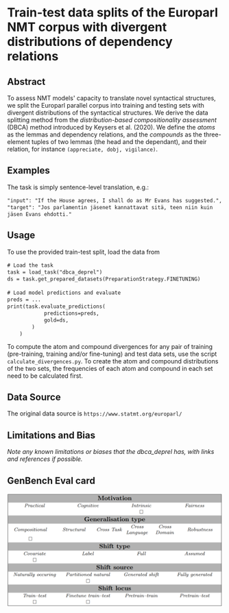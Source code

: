 # Train-test data splits of the Europarl NMT corpus with divergent distributions of dependency relations
## Abstract
To assess NMT models' capacity to translate novel syntactical structures, we split the Europarl parallel corpus into training and testing sets with divergent distributions of the syntactical structures. We derive the data splitting method from the *distribution-based compositionality assessment* (DBCA) method introduced by Keysers et al. (2020). We define the *atoms* as the lemmas and dependency relations, and the *compounds* as the three-element tuples of two lemmas (the head and the dependant), and their relation, for instance `(appreciate, dobj, vigilance)`. 


## Examples
The task is simply sentence-level translation, e.g.:
```
"input": "If the House agrees, I shall do as Mr Evans has suggested.", "target": "Jos parlamentin jäsenet kannattavat sitä, teen niin kuin jäsen Evans ehdotti."
```


## Usage
To use the provided train-test split, load the data from
```
# Load the task
task = load_task("dbca_deprel")
ds = task.get_prepared_datasets(PreparationStrategy.FINETUNING)

# Load model predictions and evaluate
preds = ...
print(task.evaluate_predictions(
            predictions=preds,
            gold=ds,
        )
    )
```

To compute the atom and compound divergences for any pair of training (pre-training, training and/or fine-tuning) and test data sets, use the script `calculate_divergences.py`. To create the atom and compound distributions of the two sets, the frequencies of each atom and compound in each set need to be calculated first. 

## Data Source
The original data source is `https://www.statmt.org/europarl/`

## Limitations and Bias
*Note any known limitations or biases that the dbca_deprel has, with links and references if possible.*

## GenBench Eval card
![GenBench Eval Card](eval_card.png)
